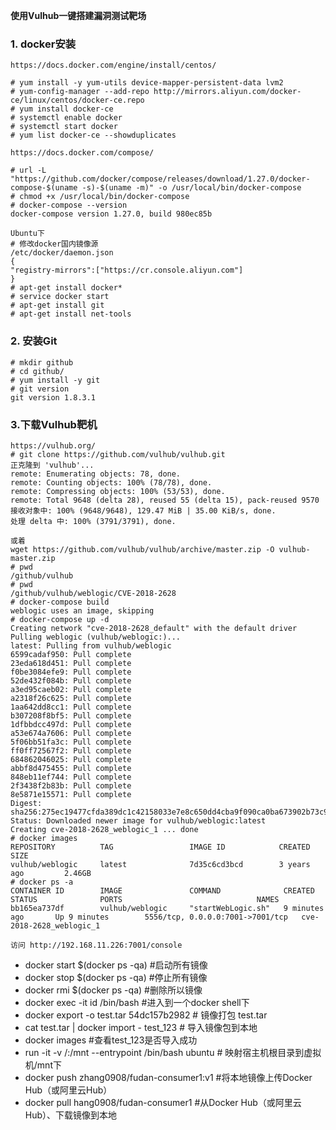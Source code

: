 
**使用Vulhub一键搭建漏洞测试靶场**

### 1. docker安装
```
https://docs.docker.com/engine/install/centos/

# yum install -y yum-utils device-mapper-persistent-data lvm2
# yum-config-manager --add-repo http://mirrors.aliyun.com/docker-ce/linux/centos/docker-ce.repo
# yum install docker-ce
# systemctl enable docker
# systemctl start docker
# yum list docker-ce --showduplicates

https://docs.docker.com/compose/

# url -L "https://github.com/docker/compose/releases/download/1.27.0/docker-compose-$(uname -s)-$(uname -m)" -o /usr/local/bin/docker-compose
# chmod +x /usr/local/bin/docker-compose 
# docker-compose --version
docker-compose version 1.27.0, build 980ec85b

Ubuntu下
# 修改docker国内镜像源
/etc/docker/daemon.json
{
"registry-mirrors":["https://cr.console.aliyun.com"]
}
# apt-get install docker*
# service docker start
# apt-get install git
# apt-get install net-tools
```
### 2. 安装Git

```
# mkdir github
# cd github/
# yum install -y git
# git version
git version 1.8.3.1
```

### 3.下载Vulhub靶机
```
https://vulhub.org/
# git clone https://github.com/vulhub/vulhub.git  
正克隆到 'vulhub'...
remote: Enumerating objects: 78, done.
remote: Counting objects: 100% (78/78), done.
remote: Compressing objects: 100% (53/53), done.
remote: Total 9648 (delta 28), reused 55 (delta 15), pack-reused 9570
接收对象中: 100% (9648/9648), 129.47 MiB | 35.00 KiB/s, done.
处理 delta 中: 100% (3791/3791), done.

或着 
wget https://github.com/vulhub/vulhub/archive/master.zip -O vulhub-master.zip
# pwd
/github/vulhub
# pwd
/github/vulhub/weblogic/CVE-2018-2628
# docker-compose build
weblogic uses an image, skipping
# docker-compose up -d
Creating network "cve-2018-2628_default" with the default driver
Pulling weblogic (vulhub/weblogic:)...
latest: Pulling from vulhub/weblogic
6599cadaf950: Pull complete
23eda618d451: Pull complete
f0be3084efe9: Pull complete
52de432f084b: Pull complete
a3ed95caeb02: Pull complete
a2318f26c625: Pull complete
1aa642dd8cc1: Pull complete
b307208f8bf5: Pull complete
1dfbbdcc497d: Pull complete
a53e674a7606: Pull complete
5f06bb51fa3c: Pull complete
ff0ff72567f2: Pull complete
684862046025: Pull complete
abbf8d475455: Pull complete
848eb11ef744: Pull complete
2f3438f2b83b: Pull complete
8e5871e15571: Pull complete
Digest: sha256:275ec19477cfda389dc1c42158033e7e8c650dd4cba9f090ca0ba673902b73c9
Status: Downloaded newer image for vulhub/weblogic:latest
Creating cve-2018-2628_weblogic_1 ... done
# docker images
REPOSITORY          TAG                 IMAGE ID            CREATED             SIZE
vulhub/weblogic     latest              7d35c6cd3bcd        3 years ago         2.46GB
# docker ps -a
CONTAINER ID        IMAGE               COMMAND              CREATED             STATUS              PORTS                              NAMES
bb165ea737df        vulhub/weblogic     "startWebLogic.sh"   9 minutes ago       Up 9 minutes        5556/tcp, 0.0.0.0:7001->7001/tcp   cve-2018-2628_weblogic_1

访问 http://192.168.11.226:7001/console
```
- docker start $(docker ps -qa) #启动所有镜像
- docker stop $(docker ps -qa) #停止所有镜像
- docker rmi $(docker ps -qa) #删除所以镜像
- docker exec -it id /bin/bash #进入到一个docker shell下
- docker export -o test.tar 54dc157b2982 # 镜像打包 test.tar  
- cat test.tar | docker import - test_123 # 导入镜像包到本地
- docker images #查看test_123是否导入成功
- run -it -v /:/mnt --entrypoint /bin/bash ubuntu # 映射宿主机根目录到虚拟机/mnt下
- docker push zhang0908/fudan-consumer1:v1 #将本地镜像上传Docker Hub（或阿里云Hub）
- docker pull hang0908/fudan-consumer1 #从Docker Hub（或阿里云Hub）、下载镜像到本地